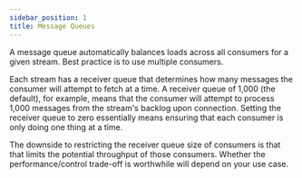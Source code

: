 ```yaml
---
sidebar_position: 1
title: Message Queues
---
```


A message queue automatically balances loads across all consumers for a given stream. Best practice is to use multiple consumers.

Each stream has a receiver queue that determines how many messages the consumer will attempt to fetch at a time. A receiver queue of 1,000 (the default), for example, means that the consumer will attempt to process 1,000 messages from the stream's backlog upon connection. Setting the receiver queue to zero essentially means ensuring that each consumer is only doing one thing at a time.

The downside to restricting the receiver queue size of consumers is that that limits the potential throughput of those consumers. Whether the performance/control trade-off is worthwhile will depend on your use case.